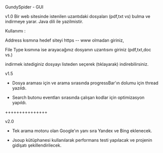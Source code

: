 GundySpider - GUI

v1.0 Bir web sitesinde istenilen uzantıdaki dosyaları (pdf,txt vs) bulma ve indirmeye yarar.
Java dili ile yazilmistir.

Kullanımı :

Address kısmına hedef siteyi https -- www olmadan giriniz, 

File Type kısmına ise arayacağınız dosyanın uzantısını giriniz (pdf,txt,doc vs.)

indirmek istediginiz dosyayı listeden seçerek (tıklayarak) indirebilirsiniz.

v1.5
- Dosya araması için ve arama sırasında progressBar'ın dolumu için thread yazıldı.

- Search butonu eventları sırasında çalışan kodlar için optimizasyon yapıldı.

+++++++++++++++


v2.0
- Tek arama motoru olan Google'ın yanı sıra Yandex ve Bing eklenecek.

- Jsoup kütüphanesi kullanılarak performans testi yapılacak ve projenin gidişatı şekillendirilecek.
